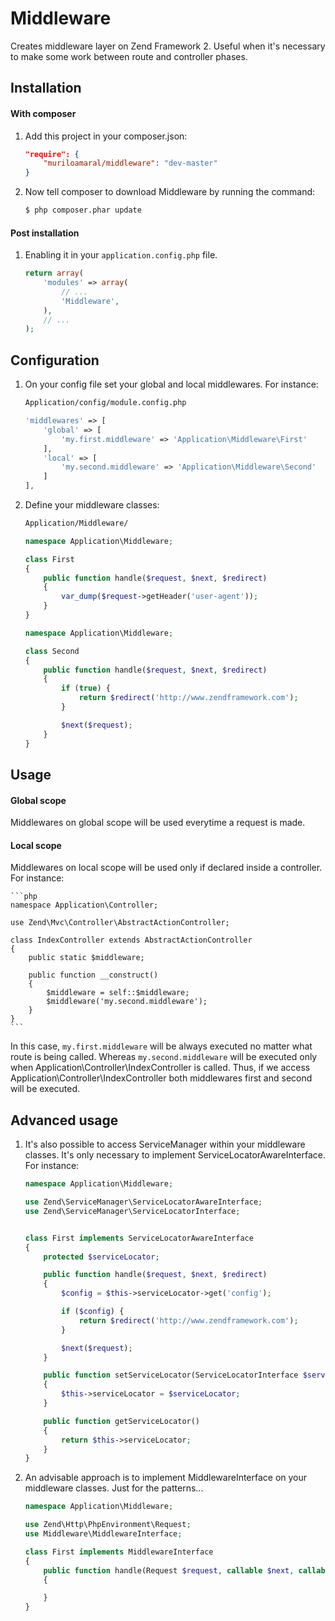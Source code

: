 Middleware
============

Creates middleware layer on Zend Framework 2. Useful when it's necessary to make some work between route and controller phases.


Installation
------------

#### With composer

1. Add this project in your composer.json:

    ```json
    "require": {
        "muriloamaral/middleware": "dev-master"
    }
    ```


2. Now tell composer to download Middleware by running the command:

    ```bash
    $ php composer.phar update
    ```


#### Post installation

1. Enabling it in your `application.config.php` file.

    ```php
    return array(
        'modules' => array(
            // ...
            'Middleware',
        ),
        // ...
    );
    ```


Configuration
-------------

1. On your config file set your global and local middlewares. For instance:

    ```bash
    Application/config/module.config.php
    ```

    ```php
    'middlewares' => [
        'global' => [
            'my.first.middleware' => 'Application\Middleware\First'
        ],
        'local' => [
            'my.second.middleware' => 'Application\Middleware\Second'
        ]
    ],
    ```

2. Define your middleware classes:

    ```bash
    Application/Middleware/
    ```

    ```php
    namespace Application\Middleware;

    class First
    {
        public function handle($request, $next, $redirect)
        {
            var_dump($request->getHeader('user-agent'));
        }
    }
    ```

    ```php
    namespace Application\Middleware;

    class Second
    {
        public function handle($request, $next, $redirect)
        {
            if (true) {
                return $redirect('http://www.zendframework.com');
            }

            $next($request);
        }
    }
    ```


Usage
-----

#### Global scope
Middlewares on global scope will be used everytime a request is made.

#### Local scope
Middlewares on local scope will be used only if declared inside a controller. For instance:

    ```php
    namespace Application\Controller;

    use Zend\Mvc\Controller\AbstractActionController;

    class IndexController extends AbstractActionController
    {
        public static $middleware;

        public function __construct()
        {
            $middleware = self::$middleware;
            $middleware('my.second.middleware');
        }
    }
    ```

In this case, `my.first.middleware` will be always executed no matter what route is being called. Whereas `my.second.middleware` will be executed only when
Application\Controller\IndexController is called. Thus, if we access Application\Controller\IndexController both middlewares first and second will be executed.


Advanced usage
--------------

1. It's also possible to access ServiceManager within your middleware classes. It's only necessary to implement ServiceLocatorAwareInterface. For instance:

    ```php
    namespace Application\Middleware;

    use Zend\ServiceManager\ServiceLocatorAwareInterface;
    use Zend\ServiceManager\ServiceLocatorInterface;


    class First implements ServiceLocatorAwareInterface
    {
        protected $serviceLocator;

        public function handle($request, $next, $redirect)
        {
            $config = $this->serviceLocator->get('config');

            if ($config) {
                return $redirect('http://www.zendframework.com');
            }

            $next($request);
        }

        public function setServiceLocator(ServiceLocatorInterface $serviceLocator)
        {
            $this->serviceLocator = $serviceLocator;
        }

        public function getServiceLocator()
        {
            return $this->serviceLocator;
        }
    }
    ```

2. An advisable approach is to implement MiddlewareInterface on your middleware classes. Just for the patterns...

    ```php
    namespace Application\Middleware;

    use Zend\Http\PhpEnvironment\Request;
    use Middleware\MiddlewareInterface;

    class First implements MiddlewareInterface
    {
        public function handle(Request $request, callable $next, callable $redirect)
        {

        }
    }
    ```
